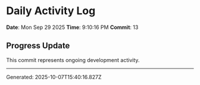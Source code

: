 # Daily Activity Log

**Date**: Mon Sep 29 2025
**Time**: 9:10:16 PM
**Commit**: 13

## Progress Update

This commit represents ongoing development activity.

---
Generated: 2025-10-07T15:40:16.827Z
